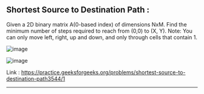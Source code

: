 ## Shortest Source to Destination Path :
Given a 2D binary matrix A(0-based index) of dimensions NxM. Find the minimum number of steps required to reach from (0,0) to (X, Y).
Note: You can only move left, right, up and down, and only through cells that contain 1.

![image](https://user-images.githubusercontent.com/23376002/164971616-9adf0433-59e9-4b00-bc37-250e7bd9b8ab.png)

![image](https://user-images.githubusercontent.com/23376002/164971635-45d91703-0b60-411a-99fc-74bd1e475856.png)


Link : https://practice.geeksforgeeks.org/problems/shortest-source-to-destination-path3544/1


----------------------------------------------------------------------------------------------------------------------------------------------------------


